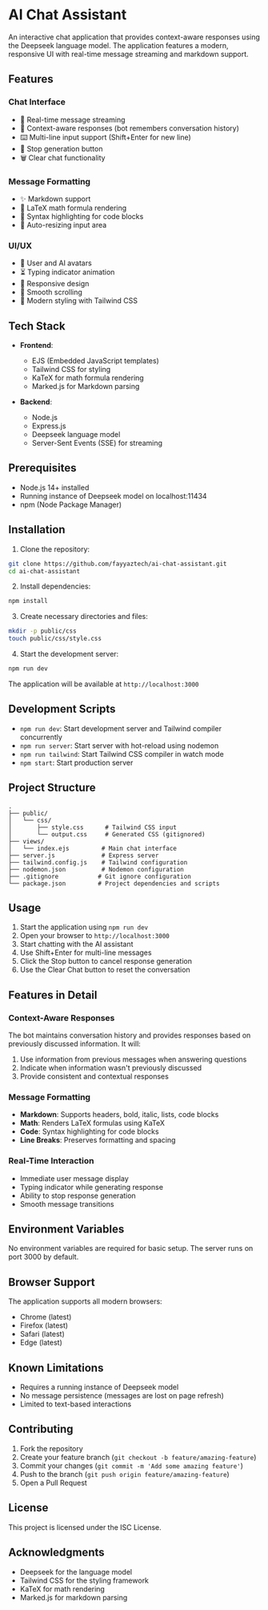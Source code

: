 # AI Chat Assistant

An interactive chat application that provides context-aware responses using the Deepseek language model. The application features a modern, responsive UI with real-time message streaming and markdown support.

## Features

### Chat Interface
- 💬 Real-time message streaming
- 🔄 Context-aware responses (bot remembers conversation history)
- ⌨️ Multi-line input support (Shift+Enter for new line)
- 🔴 Stop generation button
- 🗑️ Clear chat functionality

### Message Formatting
- ✨ Markdown support
- 📝 LaTeX math formula rendering
- 🎨 Syntax highlighting for code blocks
- 📏 Auto-resizing input area

### UI/UX
- 👤 User and AI avatars
- ⏳ Typing indicator animation
- 📱 Responsive design
- 🌊 Smooth scrolling
- 💅 Modern styling with Tailwind CSS

## Tech Stack

- **Frontend**:
  - EJS (Embedded JavaScript templates)
  - Tailwind CSS for styling
  - KaTeX for math formula rendering
  - Marked.js for Markdown parsing

- **Backend**:
  - Node.js
  - Express.js
  - Deepseek language model
  - Server-Sent Events (SSE) for streaming

## Prerequisites

- Node.js 14+ installed
- Running instance of Deepseek model on localhost:11434
- npm (Node Package Manager)

## Installation

1. Clone the repository:

```bash
git clone https://github.com/fayyaztech/ai-chat-assistant.git
cd ai-chat-assistant
```

2. Install dependencies:

```bash
npm install
```

3. Create necessary directories and files:

```bash
mkdir -p public/css
touch public/css/style.css
```

4. Start the development server:

```bash
npm run dev
```

The application will be available at `http://localhost:3000`

## Development Scripts

- `npm run dev`: Start development server and Tailwind compiler concurrently
- `npm run server`: Start server with hot-reload using nodemon
- `npm run tailwind`: Start Tailwind CSS compiler in watch mode
- `npm start`: Start production server

## Project Structure

```
.
├── public/
│   └── css/
│       ├── style.css      # Tailwind CSS input
│       └── output.css     # Generated CSS (gitignored)
├── views/
│   └── index.ejs         # Main chat interface
├── server.js             # Express server
├── tailwind.config.js    # Tailwind configuration
├── nodemon.json          # Nodemon configuration
├── .gitignore           # Git ignore configuration
└── package.json         # Project dependencies and scripts
```

## Usage

1. Start the application using `npm run dev`
2. Open your browser to `http://localhost:3000`
3. Start chatting with the AI assistant
4. Use Shift+Enter for multi-line messages
5. Click the Stop button to cancel response generation
6. Use the Clear Chat button to reset the conversation

## Features in Detail

### Context-Aware Responses
The bot maintains conversation history and provides responses based on previously discussed information. It will:
1. Use information from previous messages when answering questions
2. Indicate when information wasn't previously discussed
3. Provide consistent and contextual responses

### Message Formatting
- **Markdown**: Supports headers, bold, italic, lists, code blocks
- **Math**: Renders LaTeX formulas using KaTeX
- **Code**: Syntax highlighting for code blocks
- **Line Breaks**: Preserves formatting and spacing

### Real-Time Interaction
- Immediate user message display
- Typing indicator while generating response
- Ability to stop response generation
- Smooth message transitions

## Environment Variables

No environment variables are required for basic setup. The server runs on port 3000 by default.

## Browser Support

The application supports all modern browsers:
- Chrome (latest)
- Firefox (latest)
- Safari (latest)
- Edge (latest)

## Known Limitations

- Requires a running instance of Deepseek model
- No message persistence (messages are lost on page refresh)
- Limited to text-based interactions

## Contributing

1. Fork the repository
2. Create your feature branch (`git checkout -b feature/amazing-feature`)
3. Commit your changes (`git commit -m 'Add some amazing feature'`)
4. Push to the branch (`git push origin feature/amazing-feature`)
5. Open a Pull Request

## License

This project is licensed under the ISC License.

## Acknowledgments

- Deepseek for the language model
- Tailwind CSS for the styling framework
- KaTeX for math rendering
- Marked.js for markdown parsing
